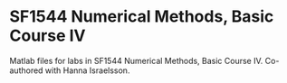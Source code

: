 # SF1544 Numerical Methods, Basic Course IV 
Matlab files for labs in SF1544 Numerical Methods, Basic Course IV. Co-authored with Hanna Israelsson.     
